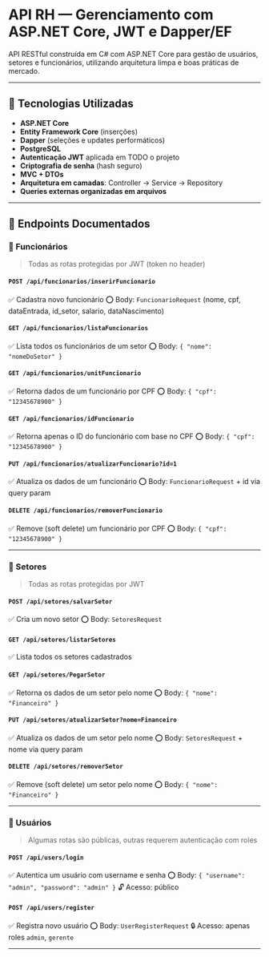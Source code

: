 # API RH — Gerenciamento com ASP.NET Core, JWT e Dapper/EF

API RESTful construída em C# com ASP.NET Core para gestão de usuários, setores e funcionários, utilizando arquitetura limpa e boas práticas de mercado.

---

## 🚀 Tecnologias Utilizadas

* **ASP.NET Core**
* **Entity Framework Core** (inserções)
* **Dapper** (seleções e updates performáticos)
* **PostgreSQL**
* **Autenticação JWT** aplicada em TODO o projeto
* **Criptografia de senha** (hash seguro)
* **MVC + DTOs**
* **Arquitetura em camadas**: Controller → Service → Repository
* **Queries externas organizadas em arquivos**

---

## 📂 Endpoints Documentados

### 👥 Funcionários

> Todas as rotas protegidas por JWT (token no header)

#### `POST /api/funcionarios/inserirFuncionario`

✅ Cadastra novo funcionário
⭕ Body: `FuncionarioRequest` (nome, cpf, dataEntrada, id\_setor, salario, dataNascimento)

#### `GET /api/funcionarios/listaFuncionarios`

✅ Lista todos os funcionários de um setor
⭕ Body: `{ "nome": "nomeDoSetor" }`

#### `GET /api/funcionarios/unitFuncionario`

✅ Retorna dados de um funcionário por CPF
⭕ Body: `{ "cpf": "12345678900" }`

#### `GET /api/funcionarios/idFuncionario`

✅ Retorna apenas o ID do funcionário com base no CPF
⭕ Body: `{ "cpf": "12345678900" }`

#### `PUT /api/funcionarios/atualizarFuncionario?id=1`

✅ Atualiza os dados de um funcionário
⭕ Body: `FuncionarioRequest` + id via query param

#### `DELETE /api/funcionarios/removerFuncionario`

✅ Remove (soft delete) um funcionário por CPF
⭕ Body: `{ "cpf": "12345678900" }`

---

### 🏢 Setores

> Todas as rotas protegidas por JWT

#### `POST /api/setores/salvarSetor`

✅ Cria um novo setor
⭕ Body: `SetoresRequest`

#### `GET /api/setores/listarSetores`

✅ Lista todos os setores cadastrados

#### `GET /api/setores/PegarSetor`

✅ Retorna os dados de um setor pelo nome
⭕ Body: `{ "nome": "Financeiro" }`

#### `PUT /api/setores/atualizarSetor?nome=Financeiro`

✅ Atualiza os dados de um setor pelo nome
⭕ Body: `SetoresRequest` + nome via query param

#### `DELETE /api/setores/removerSetor`

✅ Remove (soft delete) um setor pelo nome
⭕ Body: `{ "nome": "Financeiro" }`

---

### 👤 Usuários

> Algumas rotas são públicas, outras requerem autenticação com roles

#### `POST /api/users/login`

✅ Autentica um usuário com username e senha
⭕ Body: `{ "username": "admin", "password": "admin" }`
🔓 Acesso: público

#### `POST /api/users/register`

✅ Registra novo usuário
⭕ Body: `UserRegisterRequest`
🔒 Acesso: apenas roles `admin`, `gerente`

---
